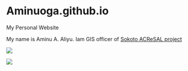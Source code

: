 # Aminuoga.github.io
My Personal Website

My name is Aminu A. Aliyu. Iam GIS officer of [Sokoto ACReSAL project](https://acresal.gov.ng/?page_id=384)

![](https://acresal.gov.ng/wp-content/uploads/2023/05/@UnSiAxI7Wgn-bCY-747x560.jpg)

![](image\IMG_0086.jpg)
